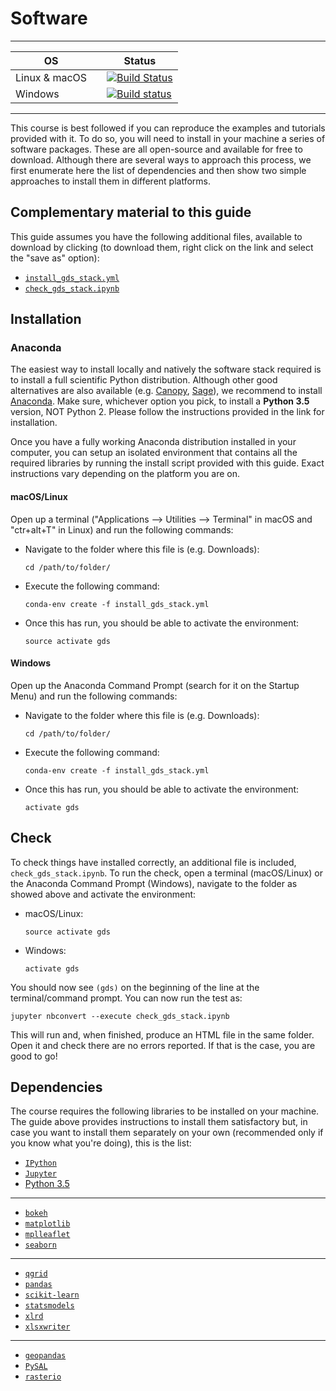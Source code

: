 # Software

---

| <CENTER>OS</CENTER>    | | <CENTER>Status</CENTER> |
| ------- | ----- | -----------------|
| Linux & macOS  | | [![Build Status](https://travis-ci.org/darribas/gds18.svg?branch=master)](https://travis-ci.org/darribas/gds18) |
| Windows |  | [![Build status](https://ci.appveyor.com/api/projects/status/ffyxalxow6jcs12u?svg=true)](https://ci.appveyor.com/project/darribas/gds18) |

---

This course is best followed if you can reproduce the examples and tutorials provided with it. To do so, you will need to install in your machine a series of software packages. These are all open-source and available for free to download. Although there are several ways to approach this process, we first enumerate here the list of dependencies and then show two simple approaches to install them in different platforms.

## Complementary material to this guide

This guide assumes you have the following additional files, available to download by clicking (to download them, right click on the link and select the "save as" option):

* [`install_gds_stack.yml`](content/infrastructure/install_gds_stack.yml)
* [`check_gds_stack.ipynb`](content/infrastructure/check_gds_stack.ipynb)

## Installation

### Anaconda

The easiest way to install locally and natively the software stack required is to install a full scientific Python distribution. Although other good alternatives are also available (e.g. [Canopy](https://www.enthought.com/products/canopy/), [Sage](http://www.sagemath.org)), we recommend to install [Anaconda](https://store.continuum.io/cshop/anaconda/). Make sure, whichever option you pick, to install a **Python 3.5** version, NOT Python 2. Please follow the instructions provided in the link for installation.

Once you have a fully working Anaconda distribution installed in your computer, you can setup an isolated environment that contains all the required libraries by running the install script provided with this guide. Exact instructions vary depending on the platform you are on. 

#### macOS/Linux

Open up a terminal ("Applications --> Utilities --> Terminal" in macOS and  "ctr+alt+T" in Linux) and run the following commands:

* Navigate to the folder where this file is (e.g. Downloads):

    ```
    cd /path/to/folder/
    ```

* Execute the following command:

    ```
    conda-env create -f install_gds_stack.yml
    ```

* Once this has run, you should be able to activate the environment:

    ```
    source activate gds
    ```

#### Windows

Open up the Anaconda Command Prompt (search for it on the Startup Menu) and run the following commands:

* Navigate to the folder where this file is (e.g. Downloads):

    ```
    cd /path/to/folder/
    ```

* Execute the following command:

    ```
    conda-env create -f install_gds_stack.yml
    ```

* Once this has run, you should be able to activate the environment:

    ```
    activate gds
    ```


## Check

To check things have installed correctly, an additional file is included, `check_gds_stack.ipynb`. To run the check, open a terminal (macOS/Linux) or the Anaconda Command Prompt (Windows), navigate to the folder as showed above and activate the environment:

* macOS/Linux:

    ```
    source activate gds
    ```

* Windows:

    ```
    activate gds
    ```

You should now see `(gds)` on the beginning of the line at the terminal/command prompt. You can now run the test as:

`jupyter nbconvert --execute check_gds_stack.ipynb`

This will run and, when finished, produce an HTML file in the same folder. Open it and check there are no errors reported. If that is the case, you are good to go!

## Dependencies

The course requires the following libraries to be installed on your machine. The guide above provides instructions to install them satisfactory but, in case you want to install them separately on your own (recommended only if you know what you're doing), this is the list:

* [`IPython`](http://ipython.org) 
* [`Jupyter`](https://jupyter.org)
* [Python 3.5](https://www.python.org)

---

* [`bokeh`](http://bokeh.pydata.org/en/latest/)
* [`matplotlib`](http://matplotlib.org)
* [`mplleaflet`](https://github.com/jwass/mplleaflet)
* [`seaborn`](http://stanford.edu/~mwaskom/software/seaborn/)

---

* [`qgrid`](https://github.com/quantopian/qgrid)
* [`pandas`](http://pandas.pydata.org)
* [`scikit-learn`](http://scikit-learn.org/stable/index.html)
* [`statsmodels`](http://www.statsmodels.org/stable/index.html)
* [`xlrd`](https://pypi.python.org/pypi/xlrd)
* [`xlsxwriter`](https://xlsxwriter.readthedocs.io)

---

* [`geopandas`](http://geopandas.org)
* [`PySAL`](http://pysal.org)
* [`rasterio`](https://pypi.python.org/pypi/rasterio/)


